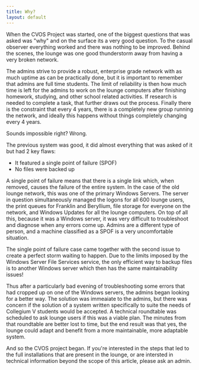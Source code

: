 ```yaml
---
title: Why?
layout: default
---
```


When the CVOS Project was started, one of the biggest questions that was asked was "why" and on the surface its a very good question.  To the casual observer everything worked and there was nothing to be improved.  Behind the scenes, the lounge was one good thunderstorm away from having a very broken network.

The admins strive to provide a robust, enterprise grade network with as much uptime as can be practically done, but it is important to remember that admins are full time students.  The limit of reliability is then how much time is left for the admins to work on the lounge computers after finishing homework, studying, and other school related activities.  If research is needed to complete a task, that further draws out the process.  Finally there is the constraint that every 4 years, there is a completely new group running the network, and ideally this happens without things completely changing every 4 years.

Sounds impossible right?  Wrong.

The previous system was good, it did almost everything that was asked of it but had 2 key flaws:

 * It featured a single point of failure (SPOF)
 * No files were backed up

A single point of failure means that there is a single link which, when removed, causes the failure of the entire system.  In the case of the old lounge network, this was one of the primary Windows Servers.  The server in question simultaneously managed the logons for all 600 lounge users, the print queues for Franklin and Beryllium, file storage for everyone on the network, and Windows Updates for all the lounge computers.  On top of all this, because it was a Windows server, it was very difficult to troubleshoot and diagnose when any errors come up.  Admins are a different type of person, and a machine classified as a SPOF is a very uncomfortable situation.

The single point of failure case came together with the second issue to create a perfect storm waiting to happen.  Due to the limits imposed by the Windows Server File Services service, the only efficient way to backup files is to another Windows server which then has the same maintainability issues!

Thus after a particularly bad evening of troubleshooting some errors that had cropped up on one of the Windows servers, the admins began looking for a better way.  The solution was immeaiate to the admins, but there was concern if the solution of a system written specifically to suite the needs of Collegium V students would be accepted.  A technical roundtable was scheduled to ask lounge users if this was a viable plan.  The minutes from that roundtable are better lost to time, but the end result was that yes, the lounge could adapt and benefit from a more maintainable, more adaptable system.

And so the CVOS project began.  If you're interested in the steps that led to the full installations that are present in the lounge, or are intersted in technical information beyond the scope of this article, please ask an admin.